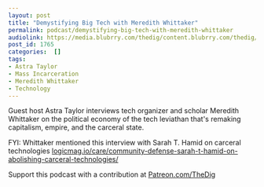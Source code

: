 ```yaml
---
layout: post
title: "Demystifying Big Tech with Meredith Whittaker"
permalink: podcast/demystifying-big-tech-with-meredith-whittaker
audiolink: https://media.blubrry.com/thedig/content.blubrry.com/thedig/The_Dig-EP_273-Whittaker.mp3
post_id: 1765
categories:  []
tags: 
- Astra Taylor
- Mass Incarceration
- Meredith Whittaker
- Technology
---
```


Guest host Astra Taylor interviews tech organizer and scholar Meredith Whittaker on the political economy of the tech leviathan that's remaking capitalism, empire, and the carceral state. 

FYI: Whittaker mentioned this interview with Sarah T. Hamid on carceral technologies 
[logicmag.io/care/community-defense-sarah-t-hamid-on-abolishing-carceral-technologies/](http://logicmag.io/care/community-defense-sarah-t-hamid-on-abolishing-carceral-technologies/)

Support this podcast with a contribution at 
[Patreon.com/TheDig](http://Patreon.com/TheDig)